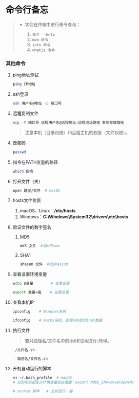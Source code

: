 # 命令行备忘

>- 学会在终端中进行命令查询：
>
>    1. `命令 --help`
>    2. `man 命令`
>    3. `info 命令`
>    4. `whatis 命令`

### 其他命令
1. ping地址测试

    ```bash
    ping IP地址
    ```
2. ssh登录

    ```bash
    ssh 用户名@地址 -p 端口号
    ```
3. 远程复制文件

    ```bash
    scp -P 端口号 远程用户名@远程地址:远程地址路径 本地存放路径
    ```

    >注意本机（目录权限）和远程主机的权限（文件权限）。
4. 改密码

    ```bash
    passwd
    ```
5. 指令在PATH变量的路径

    ```bash
    which 指令
    ```
6. 打开文件（夹）

    ```bash
    open 路径/文件  # macOS
    ```
7. hosts文件位置

    1. macOS、Linux：**/etc/hosts**
    2. Windows：**C:\Windows\System32\drivers\etc\hosts**
8. 验证文件的数字签名

    1. MD5

        ```bash
        md5 文件  #或md5sum
        ```
    2. SHA1

        ```bash
        shasum 文件  #或sha1sum
        ```
9. 查看设置环境变量

    ```bash
    echo $变量        # 查看变量

    export 变量=值    # 设置变量
    ```
10. 查看本机IP

    ```bash
    ipconfig    # Windows系统

    ifconfig    # macOS系统，查看en0后的inet数据
    ```
11. 执行文件

    >要对路径名/文件名中的`标点`和`空格`进行`\`转译。

    ```bash
    ./文件名.sh

    . 路径名/文件名.sh
    ```
12. 开机自动运行的脚本

    ```bash
    vi ~/.bash_profile  # macOS
    # 比如可以把定义环境变量放在里面：export NODE_ENV=development

    # source 脚本   # 当前运行一遍
    ```

